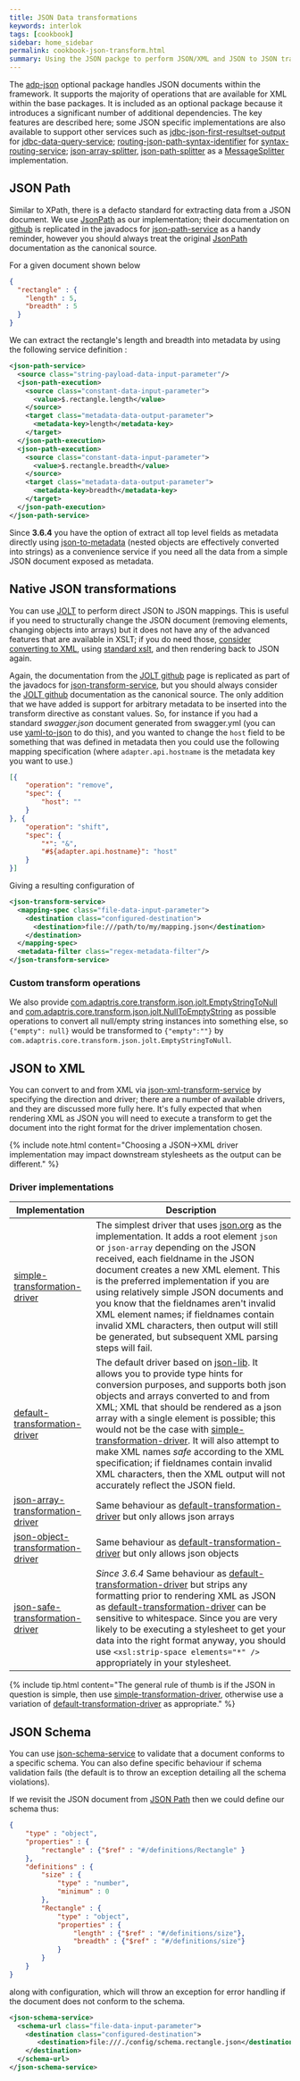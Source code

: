 ```yaml
---
title: JSON Data transformations
keywords: interlok
tags: [cookbook]
sidebar: home_sidebar
permalink: cookbook-json-transform.html
summary: Using the JSON packge to perform JSON/XML and JSON to JSON transformations
---
```


The [adp-json][] optional package handles JSON documents within the framework. It supports the majority of operations that are available for XML within the base packages. It is included as an optional package because it introduces a significant number of additional dependencies.  The key features are described here; some JSON specific implementations are also available to support other services such as [jdbc-json-first-resultset-output][] for [jdbc-data-query-service][]; [routing-json-path-syntax-identifier][] for [syntax-routing-service][]; [json-array-splitter][], [json-path-splitter][] as a [MessageSplitter][] implementation.

## JSON Path ##

Similar to XPath, there is a defacto standard for extracting data from a JSON document. We use [JsonPath][] as our implementation; their documentation on [github][JsonPath] is replicated in the javadocs for [json-path-service][] as a handy reminder, however you should always treat the original [JsonPath][] documentation as the canonical source.

For a given document shown below

```json
{
  "rectangle" : {
    "length" : 5,
    "breadth" : 5
  }
}
```

We can extract the rectangle's length and breadth into metadata by using the following service definition :

```xml
<json-path-service>
  <source class="string-payload-data-input-parameter"/>
  <json-path-execution>
    <source class="constant-data-input-parameter">
      <value>$.rectangle.length</value>
    </source>
    <target class="metadata-data-output-parameter">
      <metadata-key>length</metadata-key>
    </target>
  </json-path-execution>
  <json-path-execution>
    <source class="constant-data-input-parameter">
      <value>$.rectangle.breadth</value>
    </source>
    <target class="metadata-data-output-parameter">
      <metadata-key>breadth</metadata-key>
    </target>
  </json-path-execution>
</json-path-service>
```

Since __3.6.4__ you have the option of extract all top level fields as metadata directly using [json-to-metadata][] (nested objects are effectively converted into strings) as a convenience service if you need all the data from a simple JSON document exposed as metadata.

## Native JSON transformations ##

You can use [JOLT][] to perform direct JSON to JSON mappings. This is useful if you need to structurally change the JSON document (removing elements, changing objects into arrays) but it does not have any of the advanced features that are available in XSLT; if you do need those, [consider converting to XML](#json-to-xml), using [standard xslt](cookbook-xml-transform.html), and then rendering back to JSON again.

Again, the documentation from the [JOLT github][JOLT] page is replicated as part of the javadocs for [json-transform-service][], but you should always consider the [JOLT github][JOLT] documentation as the canonical source. The only addition that we have added is support for arbitrary metadata to be inserted into the transform directive as constant values. So, for instance if you had a standard _swagger.json_ document generated from swagger.yml (you can use [yaml-to-json][] to do this), and you wanted to change the `host` field to be something that was defined in metadata then you could use the following mapping specification (where `adapter.api.hostname` is the metadata key you want to use.)

```json
[{
    "operation": "remove",
    "spec": {
        "host": ""
    }
}, {
    "operation": "shift",
    "spec": {
        "*": "&",
        "#${adapter.api.hostname}": "host"
    }
}]
```

Giving a resulting configuration of

```xml
<json-transform-service>
  <mapping-spec class="file-data-input-parameter">
    <destination class="configured-destination">
      <destination>file:///path/to/my/mapping.json</destination>
    </destination>
  </mapping-spec>
  <metadata-filter class="regex-metadata-filter"/>
</json-transform-service>
```

### Custom transform operations ###

We also provide [com.adaptris.core.transform.json.jolt.EmptyStringToNull][] and [com.adaptris.core.transform.json.jolt.NullToEmptyString][] as possible operations to convert all null/empty string instances into something else, so `{"empty": null}` would be transformed to `{"empty":""}` by `com.adaptris.core.transform.json.jolt.EmptyStringToNull`.

## JSON to XML ##

You can convert to and from XML via [json-xml-transform-service][] by specifying the direction and driver; there are a number of available drivers, and they are discussed more fully here. It's fully expected that when rendering XML as JSON you will need to execute a transform to get the document into the right format for the driver implementation chosen.

{% include note.html content="Choosing a JSON->XML driver implementation may impact downstream stylesheets as the output can be different." %}


### Driver implementations ###

|Implementation| Description|
|----|----
|[simple-transformation-driver][]| The simplest driver that uses [json.org][] as the implementation. It adds a root element `json` or `json-array` depending on the JSON received, each fieldname in the JSON document creates a new XML element. This is the preferred implementation if you are using relatively simple JSON documents and you know that the fieldnames aren't invalid XML element names; if fieldnames contain invalid XML characters, then output will still be generated, but subsequent XML parsing steps will fail.|
|[default-transformation-driver][]| The default driver based on [json-lib][]. It allows you to provide type hints for conversion purposes, and supports both json objects and arrays converted to and from XML; XML that should be rendered as a json array with a single element is possible; this would not be the case with [simple-transformation-driver][]. It will also attempt to make XML names _safe_ according to the XML specification; if fieldnames contain invalid XML characters, then the XML output will not accurately reflect the JSON field.|
|[json-array-transformation-driver][]| Same behaviour as [default-transformation-driver][] but only allows json arrays|
|[json-object-transformation-driver][]| Same behaviour as [default-transformation-driver][] but only allows json objects|
|[json-safe-transformation-driver][]| _Since 3.6.4_ Same behaviour as [default-transformation-driver][] but strips any formatting prior to rendering XML as JSON as [default-transformation-driver][] can be sensitive to whitespace. Since you are very likely to be executing a stylesheet to get your data into the right format anyway, you should use `<xsl:strip-space elements="*" />` appropriately in your stylesheet.|

{% include tip.html content="The general rule of thumb is if the JSON in question is simple, then use [simple-transformation-driver][], otherwise use a variation of [default-transformation-driver][] as appropriate." %}

## JSON Schema ##

You can use [json-schema-service] to validate that a document conforms to a specific schema. You can also define specific behaviour if schema validation fails (the default is to throw an exception detailing all the schema violations).

If we revisit the JSON document from [JSON Path](#json-path) then we could define our schema thus:

```json
{
    "type" : "object",
    "properties" : {
        "rectangle" : {"$ref" : "#/definitions/Rectangle" }
    },
    "definitions" : {
        "size" : {
            "type" : "number",
            "minimum" : 0
        },
        "Rectangle" : {
            "type" : "object",
            "properties" : {
                "length" : {"$ref" : "#/definitions/size"},
                "breadth" : {"$ref" : "#/definitions/size"}
            }
        }
    }
}
```
along with configuration, which will throw an exception for error handling if the document does not conform to the schema.

```xml
<json-schema-service>
  <schema-url class="file-data-input-parameter">
    <destination class="configured-destination">
       <destination>file:///./config/schema.rectangle.json</destination>
    </destination>
  </schema-url>
</json-schema-service>
```



[adp-json]: https://development.adaptris.net/nexus/content/groups/public/com/adaptris/adp-json/
[jdbc-json-first-resultset-output]: https://development.adaptris.net/javadocs/v3-snapshot/optional/json/com/adaptris/core/json/jdbc/JdbcJsonOutput.html
[jdbc-data-query-service]: https://development.adaptris.net/javadocs/v3-snapshot/Interlok-API/com/adaptris/core/services/jdbc/JdbcDataQueryService.html
[routing-json-path-syntax-identifier]: https://development.adaptris.net/javadocs/v3-snapshot/optional/json/com/adaptris/core/services/routing/json/JsonPathSyntaxIdentifier.html
[syntax-routing-service]: https://development.adaptris.net/javadocs/v3-snapshot/Interlok-API/com/adaptris/core/services/routing/SyntaxRoutingService.html
[JOLT]: https://github.com/bazaarvoice/jolt
[JsonPath]: https://github.com/jayway/JsonPath
[json-path-service]: https://development.adaptris.net/javadocs/v3-snapshot/optional/json/com/adaptris/core/services/path/json/JsonPathService.html
[json-array-splitter]: https://development.adaptris.net/javadocs/v3-snapshot/optional/json/com/adaptris/core/services/splitter/json/JsonArraySplitter.html
[MessageSplitter]: https://development.adaptris.net/javadocs/v3-snapshot/Interlok-API/com/adaptris/core/services/splitter/MessageSplitter.html
[json-to-metadata]: https://development.adaptris.net/javadocs/v3-snapshot/optional/json/com/adaptris/core/json/JsonToMetadata.html
[json-transform-service]: https://development.adaptris.net/javadocs/v3-snapshot/optional/json/com/adaptris/core/transform/json/JsonTransformService.html
[json-xml-transform-service]: https://development.adaptris.net/javadocs/v3-snapshot/optional/json/com/adaptris/core/transform/json/JsonXmlTransformService.html
[json.org]: http://www.json.org/java/index.html
[simple-transformation-driver]: https://development.adaptris.net/javadocs/v3-snapshot/optional/json/com/adaptris/core/transform/json/SimpleJsonTransformationDriver.html
[default-transformation-driver]: https://development.adaptris.net/javadocs/v3-snapshot/optional/json/com/adaptris/core/transform/json/DefaultJsonTransformationDriver.html
[json-lib]: http://json-lib.sourceforge.net/
[json-array-transformation-driver]: https://development.adaptris.net/javadocs/v3-snapshot/optional/json/com/adaptris/core/transform/json/JsonArrayTransformationDriver.html
[json-object-transformation-driver]: https://development.adaptris.net/javadocs/v3-snapshot/optional/json/com/adaptris/core/transform/json/JsonObjectTransformationDriver.html
[json-safe-transformation-driver]: https://development.adaptris.net/javadocs/v3-snapshot/optional/json/com/adaptris/core/transform/json/SafeJsonTransformationDriver.html
[yaml-to-json]: https://development.adaptris.net/javadocs/v3-snapshot/optional/json/com/adaptris/core/transform/json/YamlToJsonService.html
[json-schema-service]: https://development.adaptris.net/javadocs/v3-snapshot/optional/json/com/adaptris/core/json/schema/JsonSchemaService.html
[com.adaptris.core.transform.json.jolt.EmptyStringToNull]: https://development.adaptris.net/javadocs/v3-snapshot/optional/json/com/adaptris/core/transform/json/jolt/EmptyStringToNull.html
[com.adaptris.core.transform.json.jolt.NullToEmptyString]: https://development.adaptris.net/javadocs/v3-snapshot/optional/json/com/adaptris/core/transform/json/jolt/NullToEmptyString.html
[json-path-splitter]: https://development.adaptris.net/javadocs/v3-snapshot/optional/json/com/adaptris/core/services/splitter/json/JsonPathSplitter.html